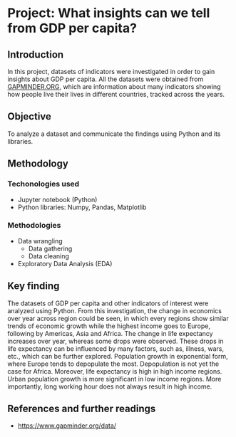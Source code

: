 # Project: What insights can we tell from GDP per capita?

## Introduction
In this project, datasets of indicators were investigated in order to gain insights about GDP per capita. All the datasets were obtained from [GAPMINDER.ORG](https://www.gapminder.org/data/), which are information about many indicators showing how people live their lives in different countries, tracked across the years.

## Objective
To analyze a dataset and communicate the findings using Python and its libraries.

## Methodology
### Techonologies used
- Jupyter notebook (Python)
- Python libraries: Numpy, Pandas, Matplotlib
### Methodologies
- Data wrangling
  - Data gathering
  - Data cleaning
- Exploratory Data Analysis (EDA)

## Key finding
The datasets of GDP per capita and other indicators of interest were analyzed using Python. From this investigation, the change in economics over year across region could be seen, in which every regions show similar trends of economic growth while the highest income goes to Europe, following by Americas, Asia and Africa. The change in life expectancy increases over year, whereas some drops were observed. These drops in life expectancy can be influenced by many factors, such as, illness, wars, etc., which can be further explored. Population growth in exponential form, where Europe tends to depopulate the most. Depopulation is not yet the case for Africa. Moreover, life expectancy is high in high income regions. Urban population growth is more significant in low income regions. More importantly, long working hour does not always result in high income. 

## References and further readings
- https://www.gapminder.org/data/
